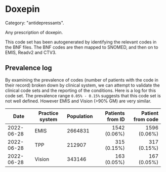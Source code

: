 # Doxepin

Category: "antidepressants".

Any prescription of doxepin.

This code set has been autogenerated by identifying the relevant codes in the BNF files. The BNF codes are then mapped to SNOMED, and then on to EMIS, Readv2 and CTV3.

## Prevalence log

By examining the prevalence of codes (number of patients with the code in their record) broken down by clinical system, we can attempt to validate the clinical code sets and the reporting of the conditions. Here is a log for this code set. The prevalence range `0.05% - 0.15%` suggests that this code set is not well defined. However EMIS and Vision (>90% GM) are very similar.

| Date       | Practice system | Population | Patients from ID | Patient from code |
| ---------- | --------------- | ---------- | ---------------: | ----------------: |
| 2022-06-28 | EMIS            | 2664831    |     1542 (0.06%) |      1596 (0.06%) |
| 2022-06-28 | TPP             | 212907     |      315 (0.15%) |       317 (0.15%) |
| 2022-06-28 | Vision          | 343146     |      163 (0.05%) |       167 (0.05%) |
